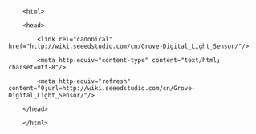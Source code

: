 <!DOCTYPE html>
        <html>
        <head>
            <link rel="canonical" href="http://wiki.seeedstudio.com/cn/Grove-Digital_Light_Sensor/"/>
            <meta http-equiv="content-type" content="text/html; charset=utf-8"/>
            <meta http-equiv="refresh" content="0;url=http://wiki.seeedstudio.com/cn/Grove-Digital_Light_Sensor/"/>
        </head>
        </html>